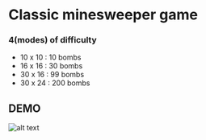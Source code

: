 # Classic minesweeper game 
### 4(modes) of difficulty
  * 10 x 10 : 10 bombs
  * 16 x 16 : 30 bombs
  * 30 x 16 : 99 bombs
  * 30 x 24 : 200 bombs

## DEMO
![alt text](https://github.com/[username]/[reponame]/blob/[branch]/image.jpg?raw=true)